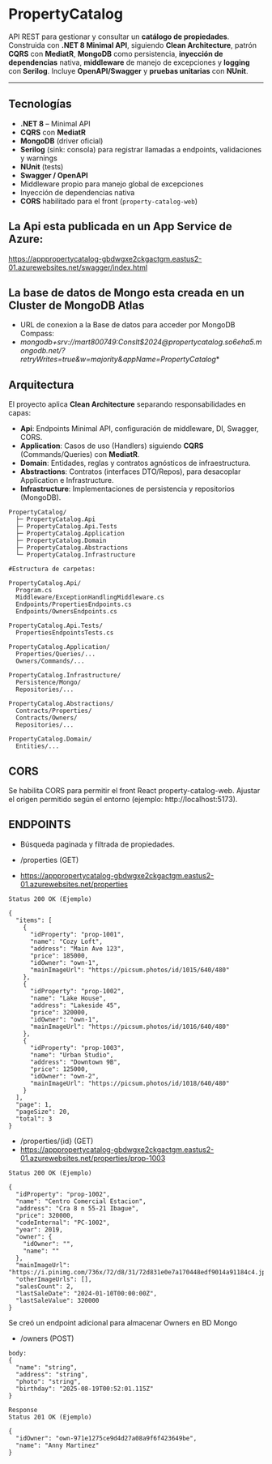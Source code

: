 # PropertyCatalog

API REST para gestionar y consultar un **catálogo de propiedades**.  
Construida con **.NET 8 Minimal API**, siguiendo **Clean Architecture**, patrón **CQRS** con **MediatR**, **MongoDB** como persistencia, **inyección de dependencias** nativa, **middleware** de manejo de excepciones y **logging** con **Serilog**. Incluye **OpenAPI/Swagger** y **pruebas unitarias** con **NUnit**.

--------------------------------------------------------------
## Tecnologías

- **.NET 8** – Minimal API  
- **CQRS** con **MediatR**  
- **MongoDB** (driver oficial)  
- **Serilog** (sink: consola) para registrar llamadas a endpoints, validaciones y warnings  
- **NUnit** (tests)  
- **Swagger / OpenAPI**  
- Middleware propio para manejo global de excepciones  
- Inyección de dependencias nativa  
- **CORS** habilitado para el front (`property-catalog-web`)


## La Api esta publicada en un App Service de Azure: 
https://apppropertycatalog-gbdwgxe2ckgactgm.eastus2-01.azurewebsites.net/swagger/index.html
## La base de datos de Mongo esta creada en un Cluster de MongoDB Atlas
- URL de conexion a la Base de datos para acceder por MongoDB Compass: 
-  **mongodb+srv://mart800749:Conslt$2024*@propertycatalog.so6eha5.mongodb.net/?retryWrites=true&w=majority&appName=PropertyCatalog**


## Arquitectura

El proyecto aplica **Clean Architecture** separando responsabilidades en capas:

- **Api**: Endpoints Minimal API, configuración de middleware, DI, Swagger, CORS.
- **Application**: Casos de uso (Handlers) siguiendo **CQRS** (Commands/Queries) con **MediatR**.
- **Domain**: Entidades, reglas y contratos agnósticos de infraestructura.
- **Abstractions**: Contratos (interfaces DTO/Repos), para desacoplar Application e Infrastructure.
- **Infrastructure**: Implementaciones de persistencia y repositorios (MongoDB).

```text
PropertyCatalog/
  ├─ PropertyCatalog.Api
  ├─ PropertyCatalog.Api.Tests
  ├─ PropertyCatalog.Application
  ├─ PropertyCatalog.Domain
  ├─ PropertyCatalog.Abstractions
  └─ PropertyCatalog.Infrastructure

#Estructura de carpetas:
  
PropertyCatalog.Api/
  Program.cs
  Middleware/ExceptionHandlingMiddleware.cs
  Endpoints/PropertiesEndpoints.cs
  Endpoints/OwnersEndpoints.cs

PropertyCatalog.Api.Tests/
  PropertiesEndpointsTests.cs

PropertyCatalog.Application/
  Properties/Queries/...
  Owners/Commands/...

PropertyCatalog.Infrastructure/
  Persistence/Mongo/
  Repositories/...

PropertyCatalog.Abstractions/
  Contracts/Properties/
  Contracts/Owners/
  Repositories/...

PropertyCatalog.Domain/
  Entities/...
````

## CORS

Se habilita CORS para permitir el front React property-catalog-web.
Ajustar el origen permitido según el entorno (ejemplo: http://localhost:5173).


## ENDPOINTS
- Búsqueda paginada y filtrada de propiedades.
- /properties (GET)

- https://apppropertycatalog-gbdwgxe2ckgactgm.eastus2-01.azurewebsites.net/properties


```text
Status 200 OK (Ejemplo)

{
  "items": [
    {
      "idProperty": "prop-1001",
      "name": "Cozy Loft",
      "address": "Main Ave 123",
      "price": 185000,
      "idOwner": "own-1",
      "mainImageUrl": "https://picsum.photos/id/1015/640/480"
    },
    {
      "idProperty": "prop-1002",
      "name": "Lake House",
      "address": "Lakeside 45",
      "price": 320000,
      "idOwner": "own-1",
      "mainImageUrl": "https://picsum.photos/id/1016/640/480"
    },
    {
      "idProperty": "prop-1003",
      "name": "Urban Studio",
      "address": "Downtown 9B",
      "price": 125000,
      "idOwner": "own-2",
      "mainImageUrl": "https://picsum.photos/id/1018/640/480"
    }
  ],
  "page": 1,
  "pageSize": 20,
  "total": 3
}
````


- /properties/{id} (GET)
- https://apppropertycatalog-gbdwgxe2ckgactgm.eastus2-01.azurewebsites.net/properties/prop-1003

```text
Status 200 OK (Ejemplo)

{
  "idProperty": "prop-1002",
  "name": "Centro Comercial Estacion",
  "address": "Cra 8 n 55-21 Ibague",
  "price": 320000,
  "codeInternal": "PC-1002",
  "year": 2019,
  "owner": {
    "idOwner": "",
    "name": ""
  },
  "mainImageUrl": "https://i.pinimg.com/736x/72/d8/31/72d831e0e7a170448edf9014a91184c4.jpg",
  "otherImageUrls": [],
  "salesCount": 2,
  "lastSaleDate": "2024-01-10T00:00:00Z",
  "lastSaleValue": 320000
}
````

Se creó un endpoint adicional para almacenar Owners en BD Mongo
- /owners (POST)

```text
body:
{
  "name": "string",
  "address": "string",
  "photo": "string",
  "birthday": "2025-08-19T00:52:01.115Z"
}

Response
Status 201 OK (Ejemplo)

{
  "idOwner": "own-971e1275ce9d4d27a08a9f6f423649be",
  "name": "Anny Martinez"
}
````